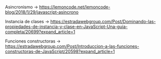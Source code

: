 Asincronismo -> https://lemoncode.net/lemoncode-blog/2018/1/29/javascript-asincrono

Instancia de clases -> https://estradawebgroup.com/Post/Dominando-las-propiedades-de-instancia-y-clase-en-JavaScript-Una-guia-completa/20699?expand_article=1

Funciones constructoras -> https://estradawebgroup.com/Post/Introduccion-a-las-funciones-constructoras-de-JavaScript/20598?expand_article=1
